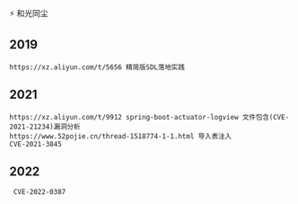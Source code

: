 
 ⚡ 和光同尘


 ## 2019
  	https://xz.aliyun.com/t/5656 精简版SDL落地实践
 ## 2021
  ```
https://xz.aliyun.com/t/9912 spring-boot-actuator-logview 文件包含(CVE-2021-21234)漏洞分析
  https://www.52pojie.cn/thread-1518774-1-1.html 导入表注入
  CVE-2021-3845
  ```
 ## 2022
 
     CVE-2022-0387
